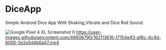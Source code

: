 # DiceApp
Simple Android Dice App With Shaking,Vibrate and Dice Roll Sound.

![Google Pixel 4 XL Screenshot 0](https://user-images.githubusercontent.com/46606790/162113380-e2c5f58f-a30d-4f68-918c-f420b64d9e73.png)
https://user-images.githubusercontent.com/46606790/162113616-f7154e43-a16c-4c4d-8056-3e2a5d4b6a47.mp4
